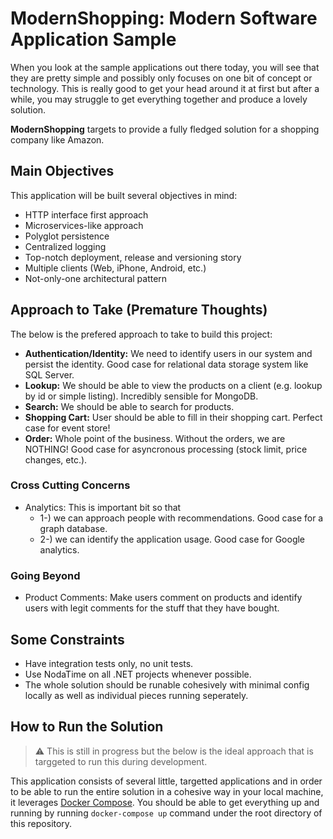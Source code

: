# ModernShopping: Modern Software Application Sample

When you look at the sample applications out there today, you will see that they are pretty simple and possibly only focuses on one bit of concept or technology. This is really good to get your head around it at first but after a while, you may struggle to get everything together and produce a lovely solution.

**ModernShopping** targets to provide a fully fledged solution for a shopping company like Amazon.

## Main Objectives

This application will be built several objectives in mind:

 - HTTP interface first approach
 - Microservices-like approach
 - Polyglot persistence
 - Centralized logging
 - Top-notch deployment, release and versioning story
 - Multiple clients (Web, iPhone, Android, etc.)
 - Not-only-one architectural pattern

## Approach to Take (Premature Thoughts)

The below is the prefered approach to take to build this project:

 - **Authentication/Identity:** We need to identify users in our system and persist the identity. Good case for relational data storage system like SQL Server.
 - **Lookup:** We should be able to view the products on a client (e.g. lookup by id or simple listing). Incredibly sensible for MongoDB.
 - **Search:** We should be able to search for products.
 - **Shopping Cart:** User should be able to fill in their shopping cart. Perfect case for event store!
 - **Order:** Whole point of the business. Without the orders, we are NOTHING! Good case for asyncronous processing (stock limit, price changes, etc.).

### Cross Cutting Concerns

 - Analytics: This is important bit so that
     - 1-) we can approach people with recommendations. Good case for a graph database.
     - 2-) we can identify the application usage. Good case for Google analytics.

### Going Beyond
 - Product Comments: Make users comment on products and identify users with legit comments for the stuff that they have bought.

## Some Constraints

 - Have integration tests only, no unit tests.
 - Use NodaTime on all .NET projects whenever possible.
 - The whole solution should be runable cohesively with minimal config locally as well as individual pieces running seperately.

## How to Run the Solution

> :warning: This is still in progress but the below is the ideal approach that is targgeted to run this during development.

This application consists of several little, targetted applications and in order to be able to run the entire solution in a cohesive way in your local machine, it leverages [Docker Compose](https://docs.docker.com/compose/). You should be able to get everything up and running by running `docker-compose up` command under the root directory of this repository.
